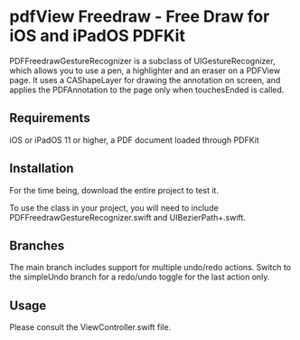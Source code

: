 # pdfView Freedraw - Free Draw for iOS and iPadOS PDFKit
PDFFreedrawGestureRecognizer is a subclass of UIGestureRecognizer, which allows you to use a pen, a highlighter and an eraser on a PDFView page. It uses a CAShapeLayer for drawing the annotation on screen, and applies the PDFAnnotation to the page only when touchesEnded is called.

## Requirements
iOS or iPadOS 11 or higher, a PDF document loaded through PDFKit

## Installation
For the time being, download the entire project to test it.

To use the class in your project, you will need to include PDFFreedrawGestureRecognizer.swift and UIBezierPath+.swift.

## Branches
The main branch includes support for multiple undo/redo actions. Switch to the simpleUndo branch for a redo/undo toggle for the last action only.

## Usage
Please consult the ViewController.swift file.
